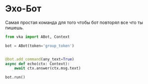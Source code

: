 # Эхо-Бот

Самая простая команда для того чтобы бот повторял все что ты пишешь.

```python
from vka import ABot, Context

bot = ABot(token='group_token')


@bot.add_command(any_text=True)
async def echo(ctx: Context):
    await ctx.answer(ctx.msg.text)

bot.run()

```